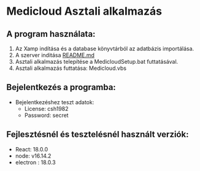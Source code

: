# Medicloud Asztali alkalmazás


## A program használata:
1) Az Xamp indítása és a database könyvtárból az adatbázis importálása.
2) A szerver inditása [README.md](https://github.com/j9nos/olah-janos-gergely____hegedus-gyorgy/tree/master/server/README.md)
3) Asztali alkalmazás telepítése a MedicloudSetup.bat futtatásával.
4) Asztali alkalmazás futtatása: Medicloud.vbs


## Bejelentkezés a programba: 
* Bejelentkezéshez teszt adatok:
    * License: csh1982
    * Password: secret


## Fejlesztésnél és tesztelésnél használt verziók:
* React: 18.0.0
* node: v16.14.2
* electron : 18.0.3

